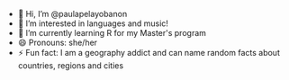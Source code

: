 - 👋 Hi, I’m @paulapelayobanon
- 👀 I’m interested in languages and music!
- 🌱 I’m currently learning R for my Master's program
- 😄 Pronouns: she/her
- ⚡ Fun fact: I am a geography addict and can name random facts about countries, regions and cities

<!---
paulapelayobanon/paulapelayobanon is a ✨ special ✨ repository because its `README.md` (this file) appears on your GitHub profile.
You can click the Preview link to take a look at your changes.
--->
